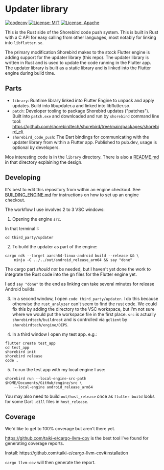 # Updater library

[![codecov](https://codecov.io/gh/shorebirdtech/updater/branch/main/graph/badge.svg)](https://codecov.io/gh/shorebirdtech/updater)
[![License: MIT](https://img.shields.io/badge/license-MIT-blue.svg)](./LICENSE-MIT)
[![License: Apache](https://img.shields.io/badge/license-Apache-orange.svg)](./LICENSE-APACHE)

This is the Rust side of the Shorebird code push system. This is built
in Rust with a C API for easy calling from other languages, most notably
for linking into `libflutter.so`.

The primary modification Shorebird makes to the stock Flutter engine
is adding support for the updater library (this repo). The updater library is
written in Rust and is used to update the code running in the Flutter
app. The updater library is built as a static library and is linked
into the Flutter engine during build time.

## Parts

- `library`: Runtime library linked into Flutter Engine to unpack and apply
  updates.  Build into libupdater.a and linked into libflutter.so.
- `patch`: Developer tooling to package Shorebird updates ("patches"). Built
  into `patch.exe` and downloaded and run by `shorebird` command line tool:
  https://github.com/shorebirdtech/shorebird/tree/main/packages/shorebird_cli.
- `shorebird_code_push`: The Dart bindings for communicating with the updater
  library from within a Flutter app.  Published to pub.dev, usage is optional by
  developers.

Mos interesting code is in the `library` directory. There is also
a [README.md](library/README.md) in that directory explaining the design.

## Developing

It's best to edit this repository from within an engine checkout. See
[BUILDING_ENGINE.md](BUILDING_ENGINE.md) for instructions on how to set up an
engine checkout.

The workflow I use involves 2 to 3 VSC windows:

1. Opening the engine `src`.

In that terminal I:

```
cd third_party/updater
```

2. To build the updater as part of the engine:

```
cargo ndk --target aarch64-linux-android build --release && \
    ninja -C ../../out/android_release_arm64 && say "done"
```

The cargo part _should not_ be needed, but I haven't yet done the work to
integrate the Rust code into the gn files for the Flutter engine yet.

I add `say "done"` to the end as linking can take several minutes for release
Android builds.

3.  In a second window, I open `code third_party/updater`. I do this because
    otherwise the `rust_analyzer` can't seem to find the rust code. We could
    fix this by adding the directory to the VSC workspace, but I'm not sure
    where we would put the workspace file in the first place. `src` is actually
    `shorebirdtech/buildroot` and is controlled via `gclient` by
    `shorebirdtech/engine/DEPS`.

4.  In a third window I open my test app. e.g.:

```
flutter create test_app
cd test_app
shorebird init
shorebird release
code .
```

5. To run the test app with my local engine I use:

```
shorebird run --local-engine-src-path $HOME/Documents/GitHub/engine/src \
    --local-engine android_release_arm64
```

You may also need to build `out/host_release` once as `flutter build` looks for
some Dart `.dill` files in `host_release`.

## Coverage

We'd like to get to 100% coverage but aren't there yet.

https://github.com/taiki-e/cargo-llvm-cov
is the best tool I've found for generating coverage reports.

Install:
https://github.com/taiki-e/cargo-llvm-cov#installation

`cargo llvm-cov` will then generate the report.
